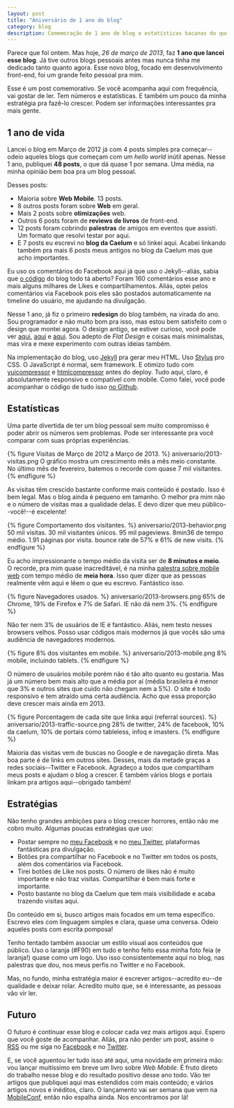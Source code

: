 ```yaml
---
layout: post
title: "Aniversário de 1 ano do blog"
category: blog
description: Comemoração de 1 ano de blog e estatísticas bacanas do que aconteceu nesse meio tempo.
---
```


Parece que foi ontem. Mas hoje, *26 de março de 2013*, faz **1 ano que lancei esse blog**. Já tive outros blogs pessoais antes mas nunca tinha me dedicado tanto quanto agora. Esse novo blog, focado em desenvolvimento front-end, foi um grande feito pessoal pra mim.

Esse é um post comemorativo. Se você acompanha aqui com frequência, vai gostar de ler. Tem números e estatísticas. E também um pouco da minha estratégia pra fazê-lo crescer. Podem ser informações interessantes pra mais gente.

## 1 ano de vida

Lancei o blog em Março de 2012 já com 4 posts simples pra começar--odeio aqueles blogs que começam com um *hello world* inútil apenas. Nesse 1 ano, publiquei **48 posts**, o que dá quase 1 por semana. Uma média, na minha opinião bem boa pra um blog pessoal.

Desses posts:

* Maioria sobre **Web Mobile**. 13 posts.
* 8 outros posts foram sobre **Web** em geral.
* Mais 2 posts sobre **otimizações** web.
* Outros 6 posts foram de **reviews de livros** de front-end.
* 12 posts foram cobrindo **palestras** de amigos em eventos que assisti. Um formato que resolvi testar por aqui.
* E 7 posts eu escrevi no **blog da Caelum** e só linkei aqui. Acabei linkando também pra mais 6 posts meus antigos no blog da Caelum mas que acho importantes.

Eu uso os comentários do Facebook aqui já que uso o Jekyll--aliás, sabia que [o código](https://github.com/sergiolopes/blog) do blog todo tá aberto? Foram 160 comentários esse ano e mais alguns milhares de Likes e compartilhamentos. Aliás, optei pelos comentários via Facebook pois eles são postados automaticamente na timeline do usuário, me ajudando na divulgação.

Nesse 1 ano, já fiz o primeiro **redesign** do blog também, na virada do ano. Sou programador e não muito bom pra isso, mas estou bem satisfeito com o design que montei agora. O design antigo, se estiver curioso, você pode ver [aqui](http://sergiolopes.org/img/design/2012/home.png), [aqui](http://sergiolopes.org/img/design/2012/artigo.png) e [aqui](http://sergiolopes.org/img/design/2012/artigo-especial.png). Sou adepto de *Flat Design* e coisas mais minimalistas, mas vira e mexe experimento com outras ideias também.

Na implementação do blog, uso [Jekyll](https://github.com/mojombo/jekyll) pra gerar meu HTML. Uso [Stylus](http://learnboost.github.com/stylus/) pro CSS. O JavaScript é normal, sem framework. E otimizo tudo com [yuicompressor](http://yui.github.com/yuicompressor/) e [htmlcompressor](https://code.google.com/p/htmlcompressor/) antes do deploy. Tudo aqui, claro, é absolutamente responsivo e compatível com mobile. Como falei, você pode acompanhar o código de tudo isso [no Github](https://github.com/sergiolopes/blog).

## Estatísticas

Uma parte divertida de ter um blog pessoal sem muito compromisso é poder abrir os números sem problemas. Pode ser interessante pra você comparar com suas próprias experiências.

{% figure Visitas de Março de 2012 a Março de 2013. %}
	aniversario/2013-visitas.png O gráfico mostra um crescimento mês a mês meio constante. No último mês de fevereiro, batemos o recorde com quase 7 mil visitantes.
{% endfigure %}

As visitas têm crescido bastante conforme mais conteúdo é postado. Isso é bem legal. Mas o blog ainda é pequeno em tamanho. O melhor pra mim não e o número de visitas mas a qualidade delas. E devo dizer que meu público--você!--é excelente!

{% figure Comportamento dos visitantes. %}
	aniversario/2013-behavior.png 50 mil visitas. 30 mil visitantes únicos. 95 mil pageviews. 8min36 de tempo médio. 1.91 páginas por visita. bounce rate de 57% e 61% de new visits.
{% endfigure %}

Eu acho impressionante o tempo médio da visita ser de **8 minutos e meio**. O recorde, pra mim quase inacreditável, é na minha [palestra sobre mobile web](/palestra-mobile-web/) com tempo médio de **meia hora**. Isso quer dizer que as pessoas realmente vêm aqui e lêem o que eu escrevo. Fantástico isso.

{% figure Navegadores usados. %}
	aniversario/2013-browsers.png 65% de Chrome, 19% de Firefox e 7% de Safari. IE não dá nem 3%.
{% endfigure %}

Não ter nem 3% de usuários de IE é fantástico. Aliás, nem testo nesses browsers velhos. Posso usar códigos mais modernos já que vocês são uma audiência de navegadores modernos.

{% figure 8% dos visitantes em mobile. %}
	aniversario/2013-mobile.png 8% mobile, incluindo tablets.
{% endfigure %}

O número de usuários mobile porém não é tão alto quanto eu gostaria. Mas já um número bem mais alto que a média por aí (média brasileira é menor que 3% e outros sites que cuido não chegam nem a 5%). O site é todo responsivo e tem atraído uma certa audiência. Acho que essa proporção deve crescer mais ainda em 2013.

{% figure Porcentagem de cada site que linka aqui (referral sources). %}
	aniversario/2013-traffic-source.png 28% de twitter, 24% de facebook, 10% da caelum, 10% de portais como tableless, infoq e imasters.
{% endfigure %}

Maioria das visitas vem de buscas no Google e de navegação direta. Mas boa parte é de links em outros sites. Desses, mais da metade graças a redes sociais--Twitter e Facebook. Agradeço a todos que compartilham meus posts e ajudam o blog a crescer. E também vários blogs e portais linkam pra artigos aqui--obrigado também!

## Estratégias

Não tenho grandes ambições para o blog crescer horrores, então não me cobro muito. Algumas poucas estratégias que uso:

* Postar sempre no [meu Facebook](https://www.facebook.com/sergio.caelum) e no [meu Twitter](https://twitter.com/sergio_caelum), plataformas fantásticas pra divulgação.
* Botões pra compartilhar no Facebook e no Twitter em todos os posts, além dos comentários via Facebook.
* Tirei botões de Like nos posts. O número de likes não é muito importante e não traz visitas. Compartilhar é bem mais forte e importante.
* Posto bastante no blog da Caelum que tem mais visibilidade e acaba trazendo visitas aqui.

Do conteúdo em si, busco artigos mais focados em um tema específico. Escrevo eles com linguagem simples e clara, quase uma conversa. Odeio aqueles posts com escrita pomposa!

Tenho tentado também associar um estilo visual aos conteúdos que público. Uso o laranja (#F90) em tudo e tenho feito essa minha foto feia (e laranja!) quase como um logo. Uso isso consistentemente aqui no blog, nas palestras que dou, nos meus perfis no Twitter e no Facebook.

Mas, no fundo, minha estratégia maior é escrever artigos--acredito eu--de qualidade e deixar rolar. Acredito muito que, se é interessante, as pessoas vão vir ler.

## Futuro

O futuro é continuar esse blog e colocar cada vez mais artigos aqui. Espero que você goste de acompanhar. Aliás, pra não perder um post, assine o [RSS](/feed.xml) ou me siga no [Facebook](https://www.facebook.com/sergio.caelum) e no [Twitter](https://twitter.com/sergio_caelum).

E, se você aguentou ler tudo isso até aqui, uma novidade em primeira mão: vou lançar muitíssimo em breve um livro sobre *Web Mobile*. É fruto direto do trabalho nesse blog e do resultado positivo desse ano todo. Vão ter artigos que publiquei aqui mas estendidos com mais conteúdo; e vários artigos novos e inéditos, claro. O lançamento vai ser semana que vem na [MobileConf](http://www.mobileconf.com.br), então não espalha ainda. Nos encontramos por lá!
